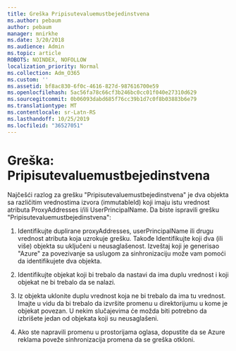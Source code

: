 ```yaml
---
title: Greška Pripisutevaluemustbejedinstvena
ms.author: pebaum
author: pebaum
manager: mnirkhe
ms.date: 3/20/2018
ms.audience: Admin
ms.topic: article
ROBOTS: NOINDEX, NOFOLLOW
localization_priority: Normal
ms.collection: Adm_O365
ms.custom: ''
ms.assetid: bf8ac830-6f0c-4616-827d-987616700e59
ms.openlocfilehash: 5ac56fa78c66cf3b246bc0cc01f040e27310d629
ms.sourcegitcommit: 0b06093dabd685f76cc39b1d7c0f8b03883b6e79
ms.translationtype: MT
ms.contentlocale: sr-Latn-RS
ms.lasthandoff: 10/25/2019
ms.locfileid: "36527051"
---
```

# <a name="error-attributevaluemustbeunique"></a>Greška: Pripisutevaluemustbejedinstvena

Najčešći razlog za grešku "Pripisutevaluemustbejedinstvena" je dva objekta sa različitim vrednostima izvora (immutableId) koji imaju istu vrednost atributa ProxyAddresses i/ili UserPrincipalName. Da biste ispravili grešku "Pripisutevaluemustbejedinstvena":
  
1. Identifikujte duplirane proxyAddresses, userPrincipalName ili drugu vrednost atributa koja uzrokuje grešku. Takođe Identifikujte koji dva (ili više) objekta su uključeni u neusaglašenost. Izveštaj koji je generisao "Azure" za povezivanje sa uslugom za sinhronizaciju može vam pomoći da identifikujete dva objekta.
    
2. Identifikujte objekat koji bi trebalo da nastavi da ima duplu vrednost i koji objekat ne bi trebalo da se nalazi.
    
3. Iz objekta uklonite duplu vrednost koja ne bi trebalo da ima tu vrednost. Imajte u vidu da bi trebalo da izvršite promenu u direktorijumu u kome je objekat povezan. U nekim slučajevima će možda biti potrebno da izbrišete jedan od objekata koji su neusaglašeni.
    
4. Ako ste napravili promenu u prostorijama oglasa, dopustite da se Azure reklama poveže sinhronizacija promena da se greška otkloni.
    

